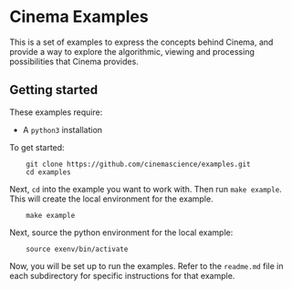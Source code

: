 # Cinema Examples

This is a set of examples to express the concepts behind Cinema, and provide a way to explore the algorithmic, viewing and processing possibilities that Cinema provides.


## Getting started

These examples require:

- A `python3` installation

To get started:

```
    git clone https://github.com/cinemascience/examples.git
    cd examples
```

Next, `cd` into the example you want to work with. Then run `make example`. This will create the local environment for the example. 

```
    make example
```

Next, source the python environment for the local example:

```
    source exenv/bin/activate
```

Now, you will be set up to run the examples. Refer to the `readme.md` file in each subdirectory for specific instructions for that example.

